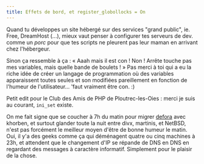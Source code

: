```yaml
---
title: Effets de bord, et register_globollocks = On
---
```


Quand tu développes un site hébergé sur des services "grand public", ie. Free,
DreamHost (...), mieux vaut penser à configurer tes serveurs de dev. comme un
_porc_ pour que tes scripts ne pleurent pas leur maman en arrivant chez
l'hébergeur.

Sinon ça ressemble à ça : « Aaah mais il est con ! Non ! Arrête touche pas mes
variables, mais quelle bande de boulets ! » Pas merci à toi qui a eu la riche
idée de créer un langage de programmation où des variables apparaissent toutes
seules et son modifiées pareillement en fonction de l'humeur de
l'utilisateur... 'faut vraiment être con. :)

Petit edit pour le Club des Amis de PHP de Ploutrec-les-Oies : merci je suis
au courant, `ini_set` existe.

On me fait signe que se coucher à 7h du matin pour migrer
[defora](http://www.defora.org) avec khorben, et surtout glander toute la nuit
entre divx, martinis, et NetBSD, n'est pas forcément le meilleur moyen d'être
de bonne humeur le matin. Oui, il y'a des geeks comme ça qui déménagent quatre
ou cinq machines à 23h, et attendent que le changement d'IP se répande de DNS
en DNS en regardant des messages à caractère informatif. Simplement pour le
plaisir de la chose.

